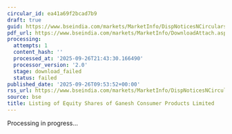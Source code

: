 ```yaml
---
circular_id: ea41a69f2bcad7b9
draft: true
guid: https://www.bseindia.com/markets/MarketInfo/DispNoticesNCirculars.aspx?Noticeid={28BF8A7C-1DAA-41D7-9367-0D593B3C48CE}&noticeno=20250926-18&dt=09/26/2025&icount=18&totcount=76&flag=0
pdf_url: https://www.bseindia.com/markets/MarketInfo/DownloadAttach.aspx?id=20250926-18&attachedId=
processing:
  attempts: 1
  content_hash: ''
  processed_at: '2025-09-26T21:43:30.166490'
  processor_version: '2.0'
  stage: download_failed
  status: failed
published_date: '2025-09-26T09:53:52+00:00'
rss_url: https://www.bseindia.com/markets/MarketInfo/DispNoticesNCirculars.aspx?Noticeid={28BF8A7C-1DAA-41D7-9367-0D593B3C48CE}&noticeno=20250926-18&dt=09/26/2025&icount=18&totcount=76&flag=0
source: bse
title: Listing of Equity Shares of Ganesh Consumer Products Limited
---
```


Processing in progress...